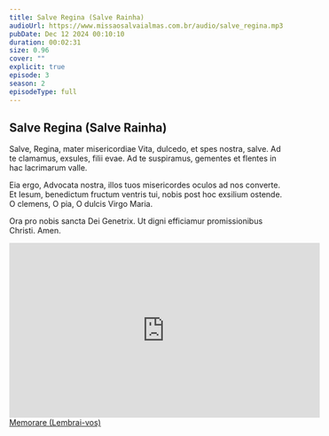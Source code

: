 ```yaml
---
title: Salve Regina (Salve Rainha)
audioUrl: https://www.missaosalvaialmas.com.br/audio/salve_regina.mp3
pubDate: Dec 12 2024 00:10:10
duration: 00:02:31
size: 0.96
cover: ""
explicit: true
episode: 3
season: 2
episodeType: full
---
```


## Salve Regina (Salve Rainha)

Salve, Regina, mater misericordiae
Vita, dulcedo, et spes nostra, salve.
Ad te clamamus, exsules, filii evae.
Ad te suspiramus, gementes et flentes
in hac lacrimarum valle.

Eia ergo, Advocata nostra,
illos tuos misericordes oculos
ad nos converte.
Et Iesum, benedictum fructum ventris tui,
nobis post hoc exsilium ostende.
O clemens, O pia, O dulcis Virgo Maria.

Ora pro nobis sancta Dei Genetrix.
Ut digni efficiamur promissionibus Christi. Amen.

<div align="center">
<iframe width="560" height="315" src="https://www.youtube.com/embed/3nbYBKcmSwo?si=tbA3tnSrBTuPDTUf" title="YouTube video player" frameborder="0" allow="accelerometer; autoplay; clipboard-write; encrypted-media; gyroscope; picture-in-picture; web-share" referrerpolicy="strict-origin-when-cross-origin" allowfullscreen></iframe>
</div>

<div class="text-center mt-16">
  <a class="btn btn-accent mt-9" href="/episode/post05">Memorare (Lembrai-vos)</a>
</div>